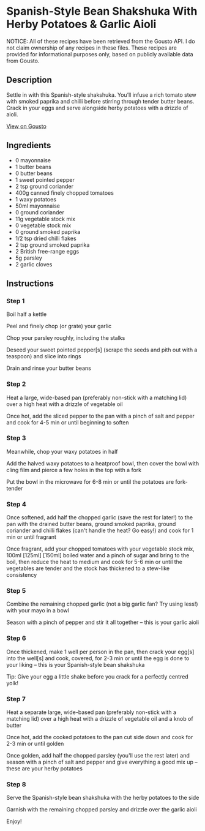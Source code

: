 # Spanish-Style Bean Shakshuka With Herby Potatoes & Garlic Aioli

NOTICE: All of these recipes have been retrieved from the Gousto API. I do not claim ownership of any recipes in these files. These recipes are provided for informational purposes only, based on publicly available data from Gousto.

## Description

Settle in with this Spanish-style shakshuka. You’ll infuse a rich tomato stew with smoked paprika and chilli before stirring through tender butter beans. Crack in your eggs and serve alongside herby potatoes with a drizzle of aioli. 

[View on Gousto](https://www.gousto.co.uk/recipes/cookbook/spanish-style-bean-shakshuka-with-herby-potatoes-garlic-aioli)

## Ingredients

- 0 mayonnaise
- 1 butter beans
- 0 butter beans
- 1 sweet pointed pepper
- 2 tsp ground coriander
- 400g canned finely chopped tomatoes
- 1 waxy potatoes
- 50ml mayonnaise
- 0 ground coriander
- 11g vegetable stock mix
- 0 vegetable stock mix
- 0 ground smoked paprika
- 1/2 tsp dried chilli flakes
- 2 tsp ground smoked paprika
- 2 British free-range eggs
- 5g parsley
- 2 garlic cloves

## Instructions


### Step 1

Boil half a kettle

Peel and finely chop (or grate) your garlic

Chop your parsley roughly, including the stalks

Deseed your sweet pointed pepper[s] (scrape the seeds and pith out with a teaspoon) and slice into rings

Drain and rinse your butter beans


### Step 2

Heat a large, wide-based pan (preferably non-stick with a matching lid) over a high heat with a drizzle of vegetable oil

Once hot, add the sliced pepper to the pan with a pinch of salt and pepper and cook for 4-5 min or until beginning to soften


### Step 3

Meanwhile, chop your waxy potatoes in half

Add the halved waxy potatoes to a heatproof bowl, then cover the bowl with cling film and pierce a few holes in the top with a fork

Put the bowl in the microwave for 6-8 min or until the potatoes are fork-tender


### Step 4

Once softened, add half the chopped garlic (save the rest for later!) to the pan with the drained butter beans, ground smoked paprika, ground coriander and chilli flakes (can't handle the heat? Go easy!) and cook for 1 min or until fragrant

Once fragrant, add your chopped tomatoes with your vegetable stock mix, 100ml <span class="text-purple">[125ml] </span><span class="text-danger">[150ml]</span> boiled water and a pinch of sugar and bring to the boil, then reduce the heat to medium and cook for 5-6 min or until the vegetables are tender and the stock has thickened to a stew-like consistency


### Step 5

Combine the remaining chopped garlic (not a big garlic fan? Try using less!) with your mayo in a bowl

Season with a pinch of pepper and stir it all together – this is your garlic aioli


### Step 6

Once thickened, make 1 well per person in the pan, then crack your egg[s] into the well[s] and cook, covered, for 2-3 min or until the egg is done to your liking – this is your Spanish-style bean shakshuka

Tip: Give your egg a little shake before you crack for a perfectly centred yolk!


### Step 7

Heat a separate large, wide-based pan (preferably non-stick with a matching lid) over a high heat with a drizzle of vegetable oil and a knob of butter

Once hot, add the cooked potatoes to the pan cut side down and cook for 2-3 min or until golden

Once golden, add half the chopped parsley (you'll use the rest later) and season with a pinch of salt and pepper and give everything a good mix up – these are your herby potatoes

### Step 8

Serve the Spanish-style bean shakshuka with the herby potatoes to the side

Garnish with the remaining chopped parsley and drizzle over the garlic aioli

Enjoy!

